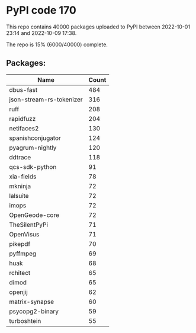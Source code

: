 # PyPI code 170

This repo contains 40000 packages uploaded to PyPI between 
2022-10-01 23:14 and 2022-10-09 17:38.

The repo is 15% (6000/40000) complete.

## Packages:

| Name  | Count |
| ----- | ----- |
| dbus-fast | 484 |
| json-stream-rs-tokenizer | 316 |
| ruff | 208 |
| rapidfuzz | 204 |
| netifaces2 | 130 |
| spanishconjugator | 124 |
| pyagrum-nightly | 120 |
| ddtrace | 118 |
| qcs-sdk-python | 91 |
| xia-fields | 78 |
| mkninja | 72 |
| lalsuite | 72 |
| imops | 72 |
| OpenGeode-core | 72 |
| TheSilentPyPi | 71 |
| OpenVisus | 71 |
| pikepdf | 70 |
| pyffmpeg | 69 |
| huak | 68 |
| rchitect | 65 |
| dimod | 65 |
| openjij | 62 |
| matrix-synapse | 60 |
| psycopg2-binary | 59 |
| turboshtein | 55 |


